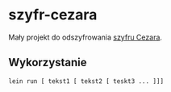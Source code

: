 # szyfr-cezara

Mały projekt do odszyfrowania [szyfru Cezara](https://pl.wikipedia.org/wiki/Szyfr_Cezara).

## Wykorzystanie

```
lein run [ tekst1 [ tekst2 [ teskt3 ... ]]]
```
